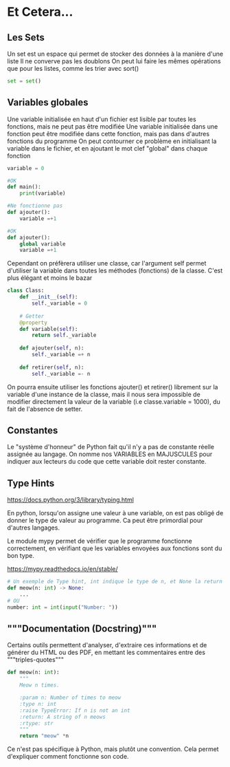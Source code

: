 # Et Cetera...

## Les Sets
Un set est un espace qui permet de stocker des données à la manière d'une liste
Il ne converve pas les doublons
On peut lui faire les mêmes opérations que pour les listes, comme les trier avec sort()

```python
set = set()
```

## Variables globales
Une variable initialisée en haut d'un fichier est lisible par toutes les fonctions, mais ne peut pas être modifiée
Une variable initialisée dans une fonction peut être modifiée dans cette fonction, mais pas dans d'autres fonctions du programme
On peut contourner ce problème en initialisant la variable dans le fichier, et en ajoutant le mot clef "global" dans chaque fonction

```python
variable = 0

#OK
def main():
    print(variable)

#Ne fonctionne pas
def ajouter():
    variable =+1

#OK
def ajouter():
    global variable
    variable =+1

```

Cependant on préfèrera utiliser une classe, car l'argument self permet d'utiliser la variable dans toutes les méthodes (fonctions) de la classe.
C'est plus élégant et moins le bazar

```python
class Class:
    def __init__(self):
        self._variable = 0
    
    # Getter
    @property
    def variable(self):
        return self._variable
    
    def ajouter(self, n):
        self._variable =+ n
    
    def retirer(self, n):
        self._variable =- n
```

On pourra ensuite utiliser les fonctions ajouter() et retirer() librement sur la variable d'une instance de la classe, mais il nous sera impossible de modifier directement la valeur de la variable (i.e classe.variable = 1000), du fait de l'absence de setter.
## Constantes

Le "système d'honneur" de Python fait qu'il n'y a pas de constante réelle assignée au langage.
On nomme nos VARIABLES en MAJUSCULES pour indiquer aux lecteurs du code que cette variable doit rester constante.

## Type Hints

https://docs.python.org/3/library/typing.html

En python, lorsqu'on assigne une valeur à une variable, on est pas obligé de donner le type de valeur au programme.
Ca peut être primordial pour d'autres langages.



Le module mypy permet de vérifier que le programme fonctionne correctement, en vérifiant que les variables envoyées aux fonctions sont du bon type.

https://mypy.readthedocs.io/en/stable/

```python
# Un exemple de Type hint, int indique le type de n, et None la return value de meow
def meow(n: int) -> None:
    ...
# OU
number: int = int(input("Number: "))
```

## """Documentation (Docstring)"""

Certains outils permettent d'analyser, d'extraire ces informations et de générer du HTML ou des PDF, en mettant les commentaires entre des """triples-quotes"""

```python
def meow(n: int):
    """
    Meow n times.

    :param n: Number of times to meow
    :type n: int
    :raise TypeError: If n is not an int
    :return: A string of n meows
    :rtype: str
    """
    return "meow" *n
```

Ce n'est pas spécifique à Python, mais plutôt une convention.
Cela permet d'expliquer comment fonctionne son code.
